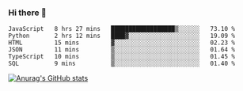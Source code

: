 ### Hi there 👋
<!--START_SECTION:waka-->

```text
JavaScript   8 hrs 27 mins   ██████████████████▒░░░░░░   73.10 %
Python       2 hrs 12 mins   ████▓░░░░░░░░░░░░░░░░░░░░   19.09 %
HTML         15 mins         ▓░░░░░░░░░░░░░░░░░░░░░░░░   02.23 %
JSON         11 mins         ▒░░░░░░░░░░░░░░░░░░░░░░░░   01.64 %
TypeScript   10 mins         ▒░░░░░░░░░░░░░░░░░░░░░░░░   01.45 %
SQL          9 mins          ▒░░░░░░░░░░░░░░░░░░░░░░░░   01.40 %
```

<!--END_SECTION:waka-->
[![Anurag's GitHub stats](https://github-readme-stats.vercel.app/api?username=Kevinbarrero)](https://github.com/anuraghazra/github-readme-stats)
<!--
**Kevinbarrero/Kevinbarrero** is a ✨ _special_ ✨ repository because its `README.md` (this file) appears on your GitHub profile.

Here are some ideas to get you started:

- 🔭 I’m currently working on ...
- 🌱 I’m currently learning ...
- 👯 I’m looking to collaborate on ...
- 🤔 I’m looking for help with ...
- 💬 Ask me about ...
- 📫 How to reach me: ...
- 😄 Pronouns: ...
- ⚡ Fun fact: ...

-->


